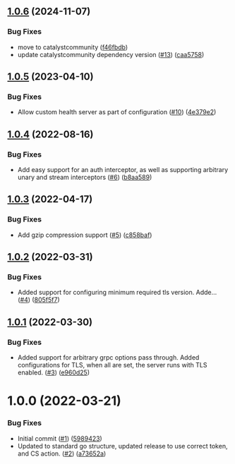 ## [1.0.6](https://github.com/catalystcommunity/grpc-base-go/compare/v1.0.5...v1.0.6) (2024-11-07)


### Bug Fixes

* move to catalystcommunity ([f46fbdb](https://github.com/catalystcommunity/grpc-base-go/commit/f46fbdb4c02db83207385372fba5a1f1df8b9421))
* update catalystcommunity dependency version ([#13](https://github.com/catalystcommunity/grpc-base-go/issues/13)) ([caa5758](https://github.com/catalystcommunity/grpc-base-go/commit/caa57580138a9499b3721b0d5782f1cc3c107ec5))

## [1.0.5](https://github.com/catalystcommunity/grpc-base-go/compare/v1.0.4...v1.0.5) (2023-04-10)


### Bug Fixes

* Allow custom health server as part of configuration ([#10](https://github.com/catalystcommunity/grpc-base-go/issues/10)) ([4e379e2](https://github.com/catalystcommunity/grpc-base-go/commit/4e379e2686b8251530bad38c98724b40c1c010f4))

## [1.0.4](https://github.com/catalystcommunity/grpc-base-go/compare/v1.0.3...v1.0.4) (2022-08-16)


### Bug Fixes

* Add easy support for an auth interceptor, as well as supporting arbitrary unary and stream interceptors ([#6](https://github.com/catalystcommunity/grpc-base-go/issues/6)) ([b8aa589](https://github.com/catalystcommunity/grpc-base-go/commit/b8aa58965e49f475858842e9f4ea9116b478329b))

## [1.0.3](https://github.com/catalystcommunity/grpc-base-go/compare/v1.0.2...v1.0.3) (2022-04-17)


### Bug Fixes

* Add gzip compression support ([#5](https://github.com/catalystcommunity/grpc-base-go/issues/5)) ([c858baf](https://github.com/catalystcommunity/grpc-base-go/commit/c858baf16f5d9c172d1ea48111497b496a4aae58))

## [1.0.2](https://github.com/catalystcommunity/grpc-base-go/compare/v1.0.1...v1.0.2) (2022-03-31)


### Bug Fixes

* Added support for configuring minimum required tls version. Adde… ([#4](https://github.com/catalystcommunity/grpc-base-go/issues/4)) ([805f5f7](https://github.com/catalystcommunity/grpc-base-go/commit/805f5f7e45989e28dd937dfee15c9b4f8cfb402a))

## [1.0.1](https://github.com/catalystcommunity/grpc-base-go/compare/v1.0.0...v1.0.1) (2022-03-30)


### Bug Fixes

* Added support for arbitrary grpc options pass through. Added configurations for TLS, when all are set, the server runs with TLS enabled. ([#3](https://github.com/catalystcommunity/grpc-base-go/issues/3)) ([e960d25](https://github.com/catalystcommunity/grpc-base-go/commit/e960d252f56968448aeb0478b97f6ed07e2858c7))

# 1.0.0 (2022-03-21)


### Bug Fixes

* Initial commit ([#1](https://github.com/catalystcommunity/grpc-base-go/issues/1)) ([5989423](https://github.com/catalystcommunity/grpc-base-go/commit/59894235b8eed58d6223cafdd9ffe2102a2feaff))
* Updated to standard go structure, updated release to use correct token, and CS action. ([#2](https://github.com/catalystcommunity/grpc-base-go/issues/2)) ([a73652a](https://github.com/catalystcommunity/grpc-base-go/commit/a73652a1e9c76aa6d5ce05f822d2f8d3c7093929))
